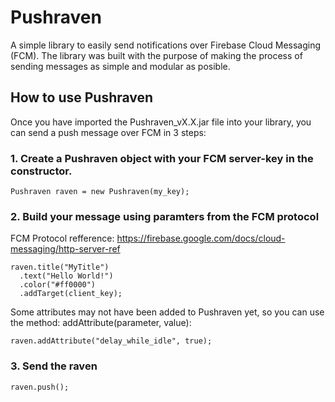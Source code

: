 # Pushraven

A simple library to easily send notifications over Firebase Cloud Messaging (FCM). 
The library was built with the purpose of making the process of sending messages as simple and modular as posible.

## How to use Pushraven

Once you have imported the Pushraven_vX.X.jar file into your library, you can send a push message over FCM in 3 steps:

### 1. Create a Pushraven object with your FCM server-key in the constructor.
```
Pushraven raven = new Pushraven(my_key);
```

### 2. Build your message using paramters from the FCM protocol
FCM Protocol refference: https://firebase.google.com/docs/cloud-messaging/http-server-ref
```
raven.title("MyTitle")
  .text("Hello World!")
  .color("#ff0000")
  .addTarget(client_key);
```
Some attributes may not have been added to Pushraven yet, so you can use the method: addAttribute(parameter, value):
```
raven.addAttribute("delay_while_idle", true);
```

### 3. Send the raven
```
raven.push();
```
